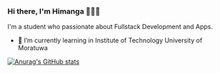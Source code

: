 ### Hi there, I'm Himanga 👋👨‍💻

I'm a student who passionate about Fullstack Development and Apps. 
- 🌱 I’m currently learning in Institute of Technology University of Moratuwa

[![Anurag's GitHub stats](https://github-readme-stats.vercel.app/api?username=HimangaNimesh)](https://github.com/anuraghazra/github-readme-stats)

<!--
**HimangaNimesh/HimangaNimesh** is a ✨ _special_ ✨ repository because its `README.md` (this file) appears on your GitHub profile.

Here are some ideas to get you started:

- 🔭 I’m currently working on ...
- 🌱 I’m currently learning ...
- 👯 I’m looking to collaborate on ...
- 🤔 I’m looking for help with ...
- 💬 Ask me about ...
- 📫 How to reach me: ...
- 😄 Pronouns: ...
- ⚡ Fun fact: ...
-->
